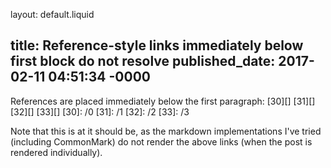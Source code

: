 layout: default.liquid

title: Reference-style links immediately below first block do not resolve
published_date: 2017-02-11 04:51:34 -0000
---

References are placed immediately below the first paragraph:
[30][] [31][] [32][] [33][]
[30]: /0
 [31]: /1
  [32]: /2
   [33]: /3

Note that this is at it should be, as the markdown implementations I've tried
(including CommonMark) do not render the above links (when the post is rendered
individually).
